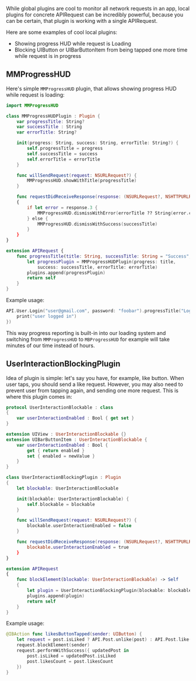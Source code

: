 While global plugins are cool to monitor all network requests in an app, local plugins for concrete APIRequest can be incredibly powerful, because you can be certain, that plugin is working with a single APIRequest.

Here are some examples of cool local plugins:

* Showing progress HUD while request is Loading
* Blocking UIButton or UIBarButtonItem from being tapped one more time while request is in progress

## MMProgressHUD

Here's simple `MMProgressHUD` plugin, that allows showing progress HUD while request is loading:

```swift
import MMProgressHUD

class MMProgressHUDPlugin : Plugin {
    var progressTitle: String?
    var successTitle : String
    var errorTitle: String?

    init(progress: String, success: String, errorTitle: String?) {
        self.progressTitle = progress
        self.successTitle = success
        self.errorTitle = errorTitle
    }

    func willSendRequest(request: NSURLRequest?) {
        MMProgressHUD.showWithTitle(progressTitle)
    }

    func requestDidReceiveResponse(response: (NSURLRequest?, NSHTTPURLResponse?, NSData?, NSError?))
    {
        if let error = response.3 {
            MMProgressHUD.dismissWithError(errorTitle ?? String(error.code))
        } else {
            MMProgressHUD.dismissWithSuccess(successTitle)
        }
    }
}

extension APIRequest {
    func progressTitle(title: String, successTitle: String = "Success", errorTitle: String? = nil) -> Self {
        let progressPlugin = MMProgressHUDPlugin(progress: title,
            success: successTitle, errorTitle: errorTitle)
        plugins.append(progressPlugin)
        return self
    }
}
```

Example usage:

```swift
API.User.Login("user@gmail.com", password: "foobar").progressTitle("Logging in...").performWithSuccess({ user in
    print("user logged in")
})
```

This way progress reporting is built-in into our loading system and switching from `MMProgressHUD` to `MBProgressHUD` for example will take minutes of our time instead of hours.


## UserInteractionBlockingPlugin

Idea of plugin is simple: let's say you have, for example, like button. When user taps, you should send a like request. However, you may also need to prevent user from tapping again, and sending one more request. This is where this plugin comes in:

```swift
protocol UserInteractionBlockable : class
{
    var userInteractionEnabled : Bool { get set }
}

extension UIView : UserInteractionBlockable {}
extension UIBarButtonItem : UserInteractionBlockable {
    var userInteractionEnabled : Bool {
        get { return enabled }
        set { enabled = newValue }
    }
}

class UserInteractionBlockingPlugin : Plugin
{
    let blockable: UserInteractionBlockable

    init(blockable: UserInteractionBlockable) {
        self.blockable = blockable
    }

    func willSendRequest(request: NSURLRequest?) {
        blockable.userInteractionEnabled = false
    }

    func requestDidReceiveResponse(response: (NSURLRequest?, NSHTTPURLResponse?, NSData?, NSError?)) {
        blockable.userInteractionEnabled = true
    }
}

extension APIRequest
{
    func blockElement(blockable: UserInteractionBlockable) -> Self
    {
        let plugin = UserInteractionBlockingPlugin(blockable: blockable)
        plugins.append(plugin)
        return self
    }
}
```

Example usage:

```swift
@IBAction func likesButtonTapped(sender: UIButton) {
    let request = post.isLiked ? API.Post.unlike(post) : API.Post.like(post)
    request.blockElement(sender)
    request.performWithSuccess({ updatedPost in
        post.isLiked = updatedPost.isLiked
        post.likesCount = post.likesCount
    })
}
```
